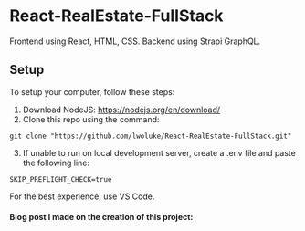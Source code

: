 # React-RealEstate-FullStack
Frontend using React, HTML, CSS. Backend using Strapi GraphQL.
## Setup
To setup your computer, follow these steps:

1) Download NodeJS: https://nodejs.org/en/download/
2) Clone this repo using the command:
```
git clone "https://github.com/lwoluke/React-RealEstate-FullStack.git"
```
3) If unable to run on local development server, create a .env file and paste the following line:
```
SKIP_PREFLIGHT_CHECK=true
```
For the best experience, use VS Code.
#### Blog post I made on the creation of this project:

